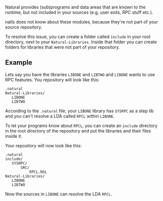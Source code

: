 Natural provides (sub)programs and data areas that are known to the runtime, but not included in your sources (e.g. user
 exits, RPC stuff etc.).

natls does not know about these modules, because they're not part of your source repository.

To resolve this issue, you can create a folder called `include` in your root directory, next to your
`Natural-Libraries`. Inside that folder you can create folders for libraries that were not part of your repository.

## Example


Lets say you have the libraries `LIBONE` and `LIBTWO` and `LIBONE` wants to use RPC features.
You repository will look like this:

```
.natural
Natural-Libraries/
   LIBONE
   LIBTWO
```

According to the `.natural` file, your `LIBONE` library has `SYSRPC` as a step lib and you can't resolve a LDA called `RPCL` within `LIBONE`.

To let your programs know about `RPCL`, you can create an `include` directory in the root directory of the repository
and put the libraries and their files inside it.

Your repository will now look like this:

```
.natural
include/
   SYSRPC/
       SRC/
           RPCL.NSL
Natural-Libraries/
   LIBONE
   LIBTWO
```

Now the sources in `LIBONE` can resolve the LDA `RPCL`.
